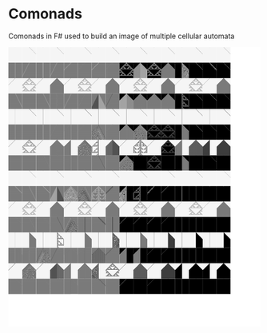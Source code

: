 # Comonads
Comonads in F# used to build an image of multiple cellular automata

![alt-tag](https://github.com/chrisnorris/Comonads/raw/master/Images/cellular-automaton-all.png)

